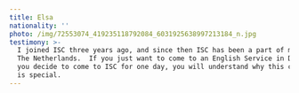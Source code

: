 ```yaml
---
title: Elsa
nationality: ''
photo: /img/72553074_419235118792084_6031925638997213184_n.jpg
testimony: >-
  I joined ISC three years ago, and since then ISC has been a part of my life in
  The Netherlands.  If you just want to come to an English Service in Delft, and
  you decide to come to ISC for one day, you will understand why this community
  is special.
---
```


